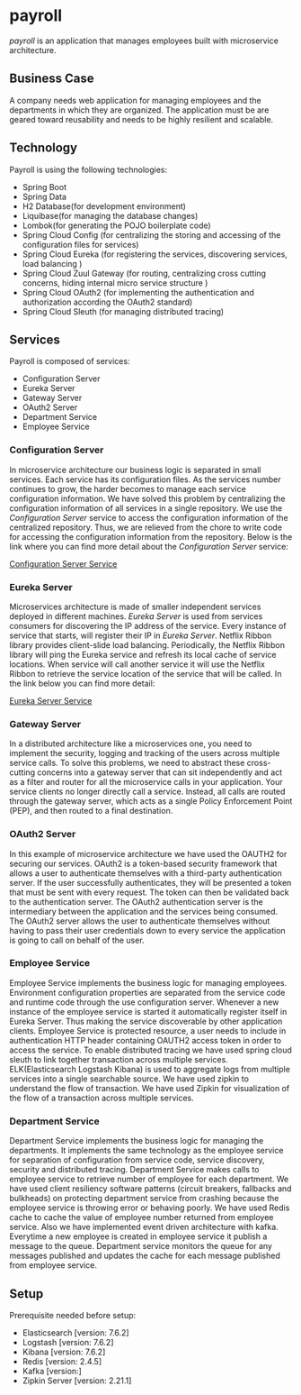 # payroll

*payroll* is an application that manages employees built with microservice architecture.

## Business Case

A company needs web application for managing employees and the departments in which they are organized. The application must be are geared toward reusability and needs to be highly resilient and scalable. 

## Technology

Payroll is using the following technologies:
- Spring Boot
- Spring Data
- H2 Database(for development environment)
- Liquibase(for managing the database changes)
- Lombok(for generating the POJO boilerplate code)
- Spring Cloud Config (for centralizing the storing and accessing of the configuration files for services)
- Spring Cloud Eureka (for registering the services, discovering services, load balancing )
- Spring Cloud Zuul Gateway (for routing, centralizing cross cutting concerns, hiding internal micro service structure )
- Spring Cloud OAuth2 (for implementing the authentication and authorization according the OAuth2 standard)
- Spring Cloud Sleuth (for managing distributed tracing)


## Services

Payroll is composed of services:
- Configuration Server
- Eureka Server
- Gateway Server
- OAuth2 Server
- Department Service
- Employee Service

### Configuration Server

In microservice architecture our business logic is separated in small services. Each service has its configuration files. As the services number continues to grow, the harder becomes to manage each service configuration information. We have solved this problem by centralizing the configuration information of all services in a single repository. We use the *Configuration Server* service to access the configuration information of the centralized repository. Thus, we are relieved from the chore to write code for accessing the configuration information from the repository. Below is the link where you can find more detail about the *Configuration Server* service:

[Configuration Server Service](https://github.com/rshtishi/payroll/tree/master/config-server)

### Eureka Server

Microservices architecture is made of smaller independent services deployed in different machines. *Eureka Server*  is used from services consumers for discovering the IP address of the service. Every instance of service that starts, will register their IP in *Eureka Server*. Netflix Ribbon library provides client-slide load balancing. Periodically, the Netflix Ribbon library will ping the Eureka service and refresh its local cache of service locations. When service will call another service it will use the Netflix Ribbon to retrieve the service location of the service that will be called. In the link below you can find more detail:

[Eureka Server Service](https://github.com/rshtishi/payroll/blob/master/eureka-server/README.md)

### Gateway Server

In a distributed architecture like a microservices one, you need to implement the security, logging and tracking of the users across multiple service calls. To solve this problems, we need to abstract these cross-cutting concerns into a gateway server that can sit independently and act as a filter and router for all the microservice calls in your application. Your service clients no longer directly call a service. Instead, all calls are routed through the gateway server, which acts as a single Policy Enforcement Point (PEP), and then routed to a final destination.

### OAuth2 Server

In this example of microservice architecture we have used the OAUTH2 for securing our services. OAuth2 is a token-based security framework that allows a user to authenticate themselves with a third-party authentication server. If the user successfully authenticates, they will be presented a token that must be sent with every request. The token can then be validated back to the authentication server. The OAuth2 authentication server is the intermediary between the application and the services being consumed. 
The OAuth2 server allows the user to authenticate themselves without having to pass their user credentials down to every service the application is going to call on behalf of the user.

### Employee Service

Employee Service implements the business logic for managing employees. Environment configuration properties are separated from the service code and runtime code through the use configuration server. Whenever a new instance of the employee service is started it automatically register itself in Eureka Server. Thus making the service discoverable by other application clients. Employee Service is protected resource, a user needs to include in authentication HTTP header containing OAUTH2 access token in order to access the service.  To enable distributed tracing we have used spring cloud sleuth to link together transaction across multiple services. ELK(Elasticsearch Logstash Kibana) is used to aggregate logs from multiple services into a single searchable source. We have used zipkin to understand the flow of transaction. We have used Zipkin for visualization of the flow of a transaction across multiple services.

### Department Service

Department Service implements the business logic for managing the departments. It implements the same technology as the employee service for separation of configuration from service code, service discovery, security and distributed tracing. Department Service makes calls to employee service to retrieve number of employee for each department. We have used client resiliency software patterns (circuit breakers, fallbacks and bulkheads) on protecting department service from crashing because the employee service is throwing error or behaving poorly. We have used Redis cache to cache the value of employee number returned from employee service. Also we have implemented event driven architecture with kafka. Everytime a new employee is created in employee service it publish a message to the queue. Department service monitors the queue for any messages published and updates the cache for each message published from employee service.

## Setup

Prerequisite needed before setup:

- Elasticsearch [version: 7.6.2]
- Logstash [version: 7.6.2]
- Kibana [version: 7.6.2]
- Redis [version: 2.4.5]
- Kafka [version:]
- Zipkin Server [version: 2.21.1]





